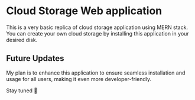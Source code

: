 # Cloud Storage Web application

This is a very basic replica of cloud storage application using MERN stack. You can create your own cloud storage by installing this application in your desired disk.

## Future Updates

My plan is to enhance this application to ensure seamless installation and usage for all users, making it even more developer-friendly.

Stay tuned 🚀
